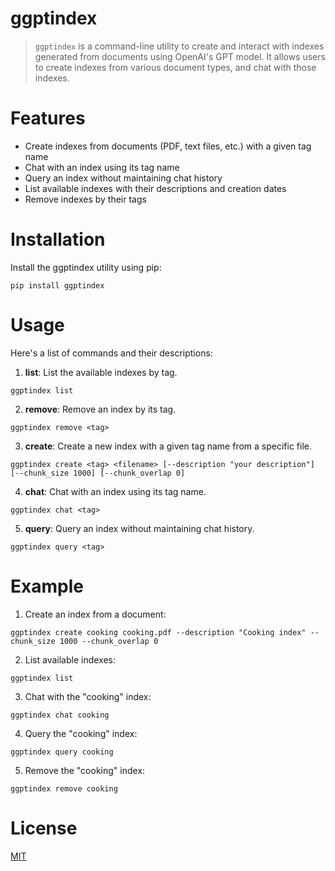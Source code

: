 # ggptindex

> `ggptindex` is a command-line utility to create and interact with indexes generated from documents using OpenAI's GPT model. It allows users to create indexes from various document types, and chat with those indexes.

# Features

- Create indexes from documents (PDF, text files, etc.) with a given tag name
- Chat with an index using its tag name
- Query an index without maintaining chat history
- List available indexes with their descriptions and creation dates
- Remove indexes by their tags

# Installation

Install the ggptindex utility using pip:

`pip install ggptindex`

# Usage

Here's a list of commands and their descriptions:

1. **list**: List the available indexes by tag.

`ggptindex list`

2. **remove**: Remove an index by its tag.

`ggptindex remove <tag>`

3. **create**: Create a new index with a given tag name from a specific file.

`ggptindex create <tag> <filename> [--description "your description"] [--chunk_size 1000] [--chunk_overlap 0]`

4. **chat**: Chat with an index using its tag name.

`ggptindex chat <tag>`

5. **query**: Query an index without maintaining chat history.

`ggptindex query <tag>`

# Example

1. Create an index from a document:

`ggptindex create cooking cooking.pdf --description "Cooking index" --chunk_size 1000 --chunk_overlap 0`

2. List available indexes:

`ggptindex list`

3. Chat with the "cooking" index:

`ggptindex chat cooking`

4. Query the "cooking" index:

`ggptindex query cooking`

5. Remove the "cooking" index:

`ggptindex remove cooking`

# License

[MIT](LICENSE)

